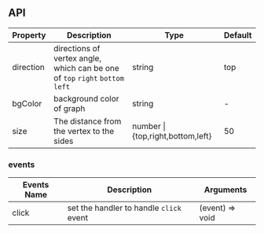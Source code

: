 
## API

| Property  | Description                                                                   | Type                              | Default |
| --------- | ----------------------------------------------------------------------------- | --------------------------------- | ------- |
| direction | directions of vertex angle, which can be one of `top` `right` `bottom` `left` | string                            | top     |
| bgColor   | background color of graph                                                     | string                            | -       |
| size      | The distance from the vertex to the sides                                     | number \| {top,right,bottom,left} | 50      |

### events
| Events Name | Description                             | Arguments       |
| ----------- | --------------------------------------- | --------------- |
| click       | set the handler to handle `click` event | (event) => void |
